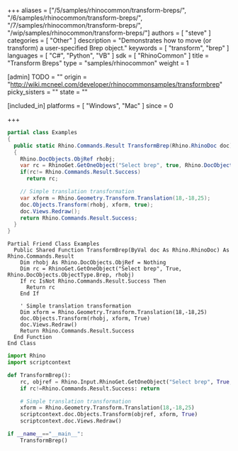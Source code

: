 +++
aliases = ["/5/samples/rhinocommon/transform-breps/", "/6/samples/rhinocommon/transform-breps/", "/7/samples/rhinocommon/transform-breps/", "/wip/samples/rhinocommon/transform-breps/"]
authors = [ "steve" ]
categories = [ "Other" ]
description = "Demonstrates how to move (or transform) a user-specified Brep object."
keywords = [ "transform", "brep" ]
languages = [ "C#", "Python", "VB" ]
sdk = [ "RhinoCommon" ]
title = "Transform Breps"
type = "samples/rhinocommon"
weight = 1

[admin]
TODO = ""
origin = "http://wiki.mcneel.com/developer/rhinocommonsamples/transformbrep"
picky_sisters = ""
state = ""

[included_in]
platforms = [ "Windows", "Mac" ]
since = 0

+++

<div class="codetab-content" id="cs">

```cs
partial class Examples
{
  public static Rhino.Commands.Result TransformBrep(Rhino.RhinoDoc doc)
  {
    Rhino.DocObjects.ObjRef rhobj;
    var rc = RhinoGet.GetOneObject("Select brep", true, Rhino.DocObjects.ObjectType.Brep, out rhobj);
    if(rc!= Rhino.Commands.Result.Success)
      return rc;

    // Simple translation transformation
    var xform = Rhino.Geometry.Transform.Translation(18,-18,25);
    doc.Objects.Transform(rhobj, xform, true);
    doc.Views.Redraw();
    return Rhino.Commands.Result.Success;
  }
}
```

</div>


<div class="codetab-content" id="vb">

```vbnet
Partial Friend Class Examples
  Public Shared Function TransformBrep(ByVal doc As Rhino.RhinoDoc) As Rhino.Commands.Result
	Dim rhobj As Rhino.DocObjects.ObjRef = Nothing
	Dim rc = RhinoGet.GetOneObject("Select brep", True, Rhino.DocObjects.ObjectType.Brep, rhobj)
	If rc IsNot Rhino.Commands.Result.Success Then
	  Return rc
	End If

	' Simple translation transformation
	Dim xform = Rhino.Geometry.Transform.Translation(18,-18,25)
	doc.Objects.Transform(rhobj, xform, True)
	doc.Views.Redraw()
	Return Rhino.Commands.Result.Success
  End Function
End Class
```

</div>


<div class="codetab-content" id="py">

```python
import Rhino
import scriptcontext

def TransformBrep():
    rc, objref = Rhino.Input.RhinoGet.GetOneObject("Select brep", True, Rhino.DocObjects.ObjectType.Brep)
    if rc!=Rhino.Commands.Result.Success: return

    # Simple translation transformation
    xform = Rhino.Geometry.Transform.Translation(18,-18,25)
    scriptcontext.doc.Objects.Transform(objref, xform, True)
    scriptcontext.doc.Views.Redraw()

if __name__=="__main__":
    TransformBrep()
```

</div>

